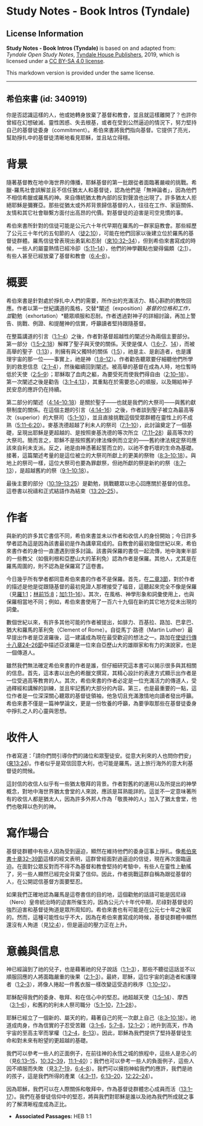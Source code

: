 # Study Notes - Book Intros (Tyndale)

## License Information

**Study Notes - Book Intros (Tyndale)** is based on and adapted from: _Tyndale Open Study Notes_, [Tyndale House Publishers](https://tyndaleopenresources.com/), 2019, which is licensed under a [CC BY-SA 4.0 license](https://creativecommons.org/licenses/by-sa/4.0/legalcode.en).

This markdown version is provided under the same license.



--------------------------------

## 希伯來書 (id: 340919)

你是否認識這樣的人，他或她轉身放棄了基督和教會，並且就這樣離開了？也許你曾經在幻想破滅、靈性困惑、失去根基，或者在受到公然逼迫的情況下，努力堅持自己的基督徒委身（commitment）。希伯來書將我們指向基督。它提供了亮光，幫助掙扎中的基督徒清晰地看見耶穌，並且站立得穩。

背景
==

隨著基督教在地中海世界的傳播，耶穌基督的第一批跟從者面臨著嚴峻的挑戰。希臘\-羅馬社會誤解並且不信任猶太人和基督徒，認為他們是「無神論者」，因為他們不相信希臘或羅馬的神。來自傳統猶太教內部的反對聲浪也出現了。許多猶太人拒絕耶穌是彌賽亞。那些從猶太或外邦背景歸信基督的人，往往在工作、家庭關係、友情和其它社會聯繫方面付出高昂的代價。對基督徒的迫害是司空見慣的事。

希伯來書所針對的信徒可能是公元六十年代早期在羅馬的一群家庭教會。那些經歷了公元三十年代的五旬節的人（[徒2:10](https://ref.ly/Acts2:10)），可能在他們回家以後建立位於羅馬的基督徒群體。羅馬信徒曾表現出勇氣和忍耐（[來10:32–34](https://ref.ly/Heb10:32-Heb10:34)），但到希伯來書寫成的時候，一些人的屬靈熱情已經冷卻（[5:11–14](https://ref.ly/Heb5:11-Heb5:14)），他們的神學觀點也變得偏頗（[2:1](https://ref.ly/Heb2:1)）。有些人甚至已經放棄了基督和教會（[6:4–8](https://ref.ly/Heb6:4-Heb6:8)）。

概要
==

希伯來書是針對處於掙扎中人們的需要，所作出的充滿活力、精心斟酌的教牧回應。作者以第一世紀講道的風格，交替*闡述（exposition）*基督的位格和工作，並*勸勉（exhortation）*聽眾順服和忍耐。作者透過對神子的詳細討論，再加上警告、挑戰、例證、和提醒神的信實，呼籲讀者堅持跟隨基督。

在整篇講道的引言（[1:1–4](https://ref.ly/Heb1:1-Heb1:4)）之後，作者對基督超越性的闡述分為兩個主要部分。第一部分（[1:5–2:18](https://ref.ly/Heb1:5-Heb2:18)）解釋了聖子與天使的關係。天使是僕人（[1:6–7](https://ref.ly/Heb1:6-Heb1:7)、[14](https://ref.ly/Heb1:14)），而被高舉的聖子（[1:13](https://ref.ly/Heb1:13)），則擁有與父獨特的關係（[1:5](https://ref.ly/Heb1:5)），祂是主、是創造者，也是護理宇宙的那一位——事實上，祂是神（[1:8–12](https://ref.ly/Heb1:8-Heb1:12)）。作者勸告聽眾要仔細聽他們所學到的救恩信息（[2:1–4](https://ref.ly/Heb2:1-Heb2:4)），然後繼續回到闡述。被高舉的基督在成為人時，地位暫時低於天使（[2:5–9](https://ref.ly/Heb2:5-Heb2:9)）；耶穌取了血肉之軀，為要受死而使我們得自由（[2:10–18](https://ref.ly/Heb2:10-Heb2:18)）。第一次闡述之後是勸告（[3:1–4:13](https://ref.ly/Heb3:1-Heb4:13)），其重點在於需要忠心的順服，以及賜給神子民安息的應許仍在持續。

第二部分的闡述（[4:14–10:18](https://ref.ly/Heb4:14-Heb10:18)）是關於聖子——也就是我們的大祭司——與舊約獻祭制度的關係。在這個主題的引言（[4:14–16](https://ref.ly/Heb4:14-Heb4:16)）之後，作者談到聖子被立為最高等次（superior）的大祭司（[5:1–10](https://ref.ly/Heb5:1-Heb5:10)），並且直接挑戰這個受眾群體在靈性上的不成熟（[5:11–6:20](https://ref.ly/Heb5:11-Heb6:20)）。麥基洗德超越了利未人的祭司（[7:1–10](https://ref.ly/Heb7:1-Heb7:10)），此討論奠定了一個基礎，呈現出耶穌是更超越的、是按照麥基洗德的等次所立（[7:11–28](https://ref.ly/Heb7:11-Heb7:28)）最高等次的大祭司。簡而言之，耶穌不是按照舊約律法條例而立定的——舊約律法規定祭司應該來自利未支派。反之，祂是由神憑著起誓而立的，以祂不會朽壞的生命為基礎。接著，這篇闡述考量的是這位被立的大祭司所獻上的更美的祭物（[8:3–10:18](https://ref.ly/Heb8:3-Heb10:18)）。與地上的祭司一樣，這位大祭司也要為罪獻祭，但祂所獻的祭是新約的祭（[8:7–13](https://ref.ly/Heb8:7-Heb8:13)），是超越舊約的祭（[9:1–10:18](https://ref.ly/Heb9:1-Heb10:18)）。

最後主要的部分（[10:19–13:25](https://ref.ly/Heb10:19-Heb13:25)）是勸勉，挑戰聽眾以忠心回應關於基督的信息。這卷書以祝禱和正式結語作為結束（[13:20–25](https://ref.ly/Heb13:20-Heb13:25)）。

作者
==

與新約的許多其它書信不同，希伯來書並未以作者和收信人的身份開始；今日許多學者認為這是因為該書最初是作為講章寫成的。自教會的最初幾個世紀以來，希伯來書作者的身份一直遭遇到很多討論。該書與保羅的書信一起流傳，地中海東半部的一些教父（如俄利根和亞歷山大的革利免）認為作者是保羅。其他人，尤其是在羅馬周圍的，則不認為是保羅寫了這卷書。

今日幾乎所有學者都同意希伯來書的作者不是保羅。首先，在[二章3節](https://ref.ly/Heb2:3)，對於作者的描述是他是從跟隨基督的最初見證人那裡接受了福音，這聽起來完全不像是保羅（見[羅1:1](https://ref.ly/Rom1:1)；[林前15:8](https://ref.ly/1Cor15:8)；[加1:11–16](https://ref.ly/Gal1:11-Gal1:16)）。其次，在風格、神學形象和詞彙使用上，也與保羅相當地不同；例如，希伯來書使用了一百六十九個在新約其它地方從未出現的詞彙。

數個世紀以來，有許多其他可能的作者被提出，如腓力、百基拉、路加、巴拿巴、猶大和羅馬的革利免（Clement of Rome）。自從馬丁·路德（Martin Luther）最早提出作者是亞波羅後，這一建議成為現在最受歡迎的想法之一。路加在[使徒行傳十八章24–26節](https://ref.ly/Acts18:24-Acts18:26)中描述亞波羅是一位來自亞歷山大的雄辯家和有力的演說家，也是一個傳道人。

雖然我們無法確定希伯來書的作者是誰，但仔細研究這本書可以揭示很多與其相關的信息。首先，這本書以出色的希臘文撰寫，其精心設計的表達方式顯示出作者是一位受過高等教育的人。其次，希伯來書的作者必定是一位充滿活力的傳道人，受過釋經和講解的訓練，並且牢記舊約大部分的內容。第三，也是最重要的一點，這位作者是一位深深關心聽眾的基督徒領袖，他急切且充滿激情地向讀者發出呼籲。希伯來書不僅是一篇神學論文，更是一份牧養的呼籲，為要爭取那些在基督徒委身中掙扎之人的心靈與思想。

收件人
===

作者寫道：「請你們問引導你們的諸位和眾聖徒安。從意大利來的人也問你們安」([來13:24](https://ref.ly/Heb13:24))。作者似乎是寫信回意大利，也可能是羅馬，送上旅行海外的意大利基督徒的問候。

這封信的收信人似乎有一些猶太敬拜的背景。作者對舊約的運用以及所提出的神學概念，對地中海世界猶太會堂的人來說，應該是耳熟能詳的。這並不一定意味著所有的收信人都是猶太人，因為許多外邦人作為「敬畏神的人」加入了猶太會堂，他們也敬拜以色列的神。

寫作場合
====

基督徒群體中有些人因為受到逼迫，顯然在維持他們的委身這事上掙扎。像[希伯來書十章32–39節](https://ref.ly/Heb10:32-Heb10:39)這樣的經文表明，這群曾經面對過逼迫的信徒，現在再次面臨逼迫。在面對公眾反對而不得不為基督和教會堅持的考驗中，有些人在靈性上動搖了，另一些人顯然已經完全背棄了信仰。因此，作者挑戰這群自稱為跟從基督的人，在公開認信基督方面要堅忍。

如果我們正確地認為羅馬是這卷書信的目的地，這個勸勉的話語可能是因尼祿（Nero）皇帝統治時的迫害所催生的，因為公元六十年代中期，尼祿對基督徒的強烈迫害和基督徒殉道是眾所周知的。希伯來書也有可能是在公元七十年之後寫的。然而，這種可能性似乎不大，因為在希伯來書寫成的時候，基督徒群體中顯然還沒有人殉道（見[12:4](https://ref.ly/Heb12:4)），但是逼迫的壓力正在上升。

意義與信息
=====

神已經論到了祂的兒子，也是藉著祂的兒子說話（[1:1–3](https://ref.ly/Heb1:1-Heb1:3)），那些不聽從這話並不以順服回應的人將面臨嚴重的後果（[2:1–3](https://ref.ly/Heb2:1-Heb2:3)）。最終，耶穌，這位宇宙的創造者和護理者（[1:2–3](https://ref.ly/Heb1:2-Heb1:3)），將像人捲起一件舊衣服一樣改變這受造的秩序（[1:10–12](https://ref.ly/Heb1:10-Heb1:12)）。

耶穌配得我們的委身、敬拜、和在信心中的堅忍。祂超越天使（[1:5–14](https://ref.ly/Heb1:5-Heb1:14)）、摩西（[3:1–6](https://ref.ly/Heb3:1-Heb3:6)），和舊約的利未人祭司職分（[5:1–10](https://ref.ly/Heb5:1-Heb5:10)，[7:1–28](https://ref.ly/Heb7:1-Heb7:28)）。

耶穌已經立了一個新的、屬天的約，藉著自己的死一次獻上自己（[8:3–10:18](https://ref.ly/Heb8:3-Heb10:18)）。祂道成肉身，作為信實的子忍受苦難（[3:1–6](https://ref.ly/Heb3:1-Heb3:6)，[5:7–8](https://ref.ly/Heb5:7-Heb5:8)，[12:1–2](https://ref.ly/Heb12:1-Heb12:2)）；祂升到高天，作為宇宙的至高主宰而掌權（[1:2–4](https://ref.ly/Heb1:2-Heb1:4)，[8–13](https://ref.ly/Heb1:8-Heb1:13)）。因此，耶穌為我們提供了堅持基督徒生命和對未來有盼望的更超越的基礎。

我們可以參考一些人的正面例子，在前往神的永恆之城的旅程中，這些人是忠心的（見[6:13–15](https://ref.ly/Heb6:13-Heb6:15)，[10:32–39](https://ref.ly/Heb10:32-Heb10:39)，[11:1–40](https://ref.ly/Heb11:1-Heb11:40)）；我們也可以參考一些人的負面例子，這些人因不順服而失敗（見[3:7–19](https://ref.ly/Heb3:7-Heb3:19)，[6:4–8](https://ref.ly/Heb6:4-Heb6:8)）。我們可以擁抱神給我們的應許，我們是祂的孩子，這是我們所得的產業（[4:3–11](https://ref.ly/Heb4:3-Heb4:11)，[6:13–20](https://ref.ly/Heb6:13-Heb6:20)，[12:22–24](https://ref.ly/Heb12:22-Heb12:24)）。

因為耶穌，我們可以在人際關係和敬拜中，作為基督徒群體忠心成員而活（[13:1–17](https://ref.ly/Heb13:1-Heb13:17)）。我們在基督徒信仰中的堅忍，將與我們對耶穌是誰以及祂為我們所成就之事的了解清晰程度成為正比。

* **Associated Passages:** HEB 1:1


